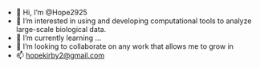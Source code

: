 - 👋 Hi, I’m @Hope2925
- 👀 I’m interested in using and developing computational tools to analyze large-scale biological data.
- 🌱 I’m currently learning ...
- 💞️ I’m looking to collaborate on any work that allows me to grow in 
- 📫 hopekirby2@gmail.com

<!---
Hope2925/Hope2925 is a ✨ special ✨ repository because its `README.md` (this file) appears on your GitHub profile.
You can click the Preview link to take a look at your changes.
--->
